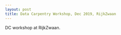 ```yaml
---
layout: post
title: Data Carpentry Workshop, Dec 2019, RijkZwaan
---
```

DC workshop at RijkZwaan.
